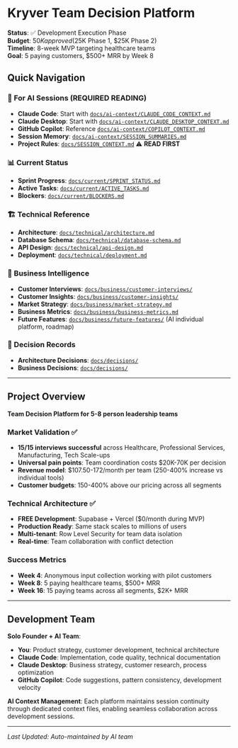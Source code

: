 # Kryver Team Decision Platform

**Status**: ✅ Development Execution Phase  
**Budget**: $50K approved ($25K Phase 1, $25K Phase 2)  
**Timeline**: 8-week MVP targeting healthcare teams  
**Goal**: 5 paying customers, $500+ MRR by Week 8

## Quick Navigation

### 🤖 For AI Sessions (REQUIRED READING)
- **Claude Code**: Start with [`docs/ai-context/CLAUDE_CODE_CONTEXT.md`](docs/ai-context/CLAUDE_CODE_CONTEXT.md)
- **Claude Desktop**: Start with [`docs/ai-context/CLAUDE_DESKTOP_CONTEXT.md`](docs/ai-context/CLAUDE_DESKTOP_CONTEXT.md)  
- **GitHub Copilot**: Reference [`docs/ai-context/COPILOT_CONTEXT.md`](docs/ai-context/COPILOT_CONTEXT.md)
- **Session Memory**: [`docs/ai-context/SESSION_SUMMARIES.md`](docs/ai-context/SESSION_SUMMARIES.md)
- **Project Rules**: [`docs/SESSION_CONTEXT.md`](docs/SESSION_CONTEXT.md) ⚠️ **READ FIRST**

### 📊 Current Status
- **Sprint Progress**: [`docs/current/SPRINT_STATUS.md`](docs/current/SPRINT_STATUS.md)
- **Active Tasks**: [`docs/current/ACTIVE_TASKS.md`](docs/current/ACTIVE_TASKS.md)
- **Blockers**: [`docs/current/BLOCKERS.md`](docs/current/BLOCKERS.md)

### 🏗️ Technical Reference  
- **Architecture**: [`docs/technical/architecture.md`](docs/technical/architecture.md)
- **Database Schema**: [`docs/technical/database-schema.md`](docs/technical/database-schema.md)
- **API Design**: [`docs/technical/api-design.md`](docs/technical/api-design.md)
- **Deployment**: [`docs/technical/deployment.md`](docs/technical/deployment.md)

### 💼 Business Intelligence
- **Customer Interviews**: [`docs/business/customer-interviews/`](docs/business/customer-interviews/)
- **Customer Insights**: [`docs/business/customer-insights/`](docs/business/customer-insights/)
- **Market Strategy**: [`docs/business/market-strategy.md`](docs/business/market-strategy.md)
- **Business Metrics**: [`docs/business/business-metrics.md`](docs/business/business-metrics.md)
- **Future Features**: [`docs/business/future-features/`](docs/business/future-features/) (AI individual platform, roadmap)

### 🎯 Decision Records
- **Architecture Decisions**: [`docs/decisions/`](docs/decisions/)
- **Business Decisions**: [`docs/decisions/`](docs/decisions/)

---

## Project Overview

**Team Decision Platform for 5-8 person leadership teams**

### Market Validation ✅
- **15/15 interviews successful** across Healthcare, Professional Services, Manufacturing, Tech Scale-ups
- **Universal pain points**: Team coordination costs $20K-70K per decision
- **Revenue model**: $107.50-172/month per team (250-400% increase vs individual tools)
- **Customer budgets**: 150-400% above our pricing across all segments

### Technical Architecture ✅  
- **FREE Development**: Supabase + Vercel ($0/month during MVP)
- **Production Ready**: Same stack scales to millions of users
- **Multi-tenant**: Row Level Security for team data isolation
- **Real-time**: Team collaboration with conflict detection

### Success Metrics
- **Week 4**: Anonymous input collection working with pilot customers
- **Week 8**: 5 paying healthcare teams, $500+ MRR  
- **Week 16**: 15 paying teams across all segments, $2K+ MRR

---

## Development Team

**Solo Founder + AI Team**:
- **You**: Product strategy, customer development, technical architecture
- **Claude Code**: Implementation, code quality, technical documentation
- **Claude Desktop**: Business strategy, customer research, process optimization  
- **GitHub Copilot**: Code suggestions, pattern consistency, development velocity

**AI Context Management**: Each platform maintains session continuity through dedicated context files, enabling seamless collaboration across development sessions.

---

*Last Updated: Auto-maintained by AI team*